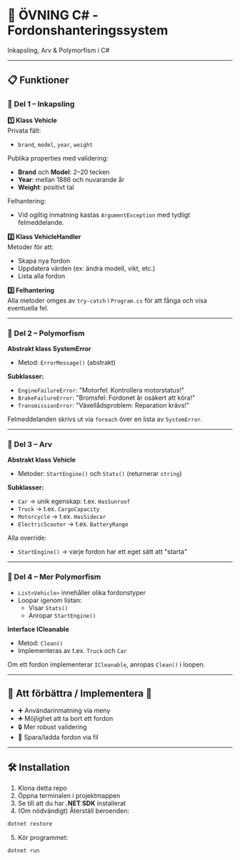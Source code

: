 
# 🚗 ÖVNING C# - Fordonshanteringssystem  
Inkapsling, Arv & Polymorfism i C#

---

## 📋 Funktioner

### 🔹 Del 1 – Inkapsling

**1️⃣ Klass Vehicle**  
Privata fält:
- `brand`, `model`, `year`, `weight`

Publika properties med validering:
- **Brand** och **Model**: 2–20 tecken  
- **Year**: mellan 1886 och nuvarande år  
- **Weight**: positivt tal  

Felhantering:
- Vid ogiltig inmatning kastas `ArgumentException` med tydligt felmeddelande.

**2️⃣ Klass VehicleHandler**  
Metoder för att:  
- Skapa nya fordon  
- Uppdatera värden (ex: ändra modell, vikt, etc.)  
- Lista alla fordon  

**3️⃣ Felhantering**  
Alla metoder omges av `try-catch` i `Program.cs` för att fånga och visa eventuella fel.

---

### 🔹 Del 2 – Polymorfism

**Abstrakt klass SystemError**  
- Metod: `ErrorMessage()` (abstrakt)

**Subklasser:**
- `EngineFailureError`: "Motorfel: Kontrollera motorstatus!"
- `BrakeFailureError`: "Bromsfel: Fordonet är osäkert att köra!"
- `TransmissionError`: "Växellådsproblem: Reparation krävs!"

Felmeddelanden skrivs ut via `foreach` över en lista av `SystemError`.

---

### 🔹 Del 3 – Arv

**Abstrakt klass Vehicle**  
- Metoder: `StartEngine()` och `Stats()` (returnerar `string`)

**Subklasser:**
- `Car` → unik egenskap: t.ex. `HasSunroof`
- `Truck` → t.ex. `CargoCapacity`
- `Motorcycle` → t.ex. `HasSidecar`
- `ElectricScooter` → t.ex. `BatteryRange`

Alla override:  
- `StartEngine()` → varje fordon har ett eget sätt att "starta"

---

### 🔹 Del 4 – Mer Polymorfism

- `List<Vehicle>` innehåller olika fordonstyper  
- Loopar igenom listan:
  - Visar `Stats()`
  - Anropar `StartEngine()`

**Interface ICleanable**
- Metod: `Clean()`
- Implementeras av t.ex. `Truck` och `Car`

Om ett fordon implementerar `ICleanable`, anropas `Clean()` i loopen.

---

## 🧪 Att förbättra / Implementera 🔧
- ➕ Användarinmatning via meny
- ➕ Möjlighet att ta bort ett fordon
- 🔒 Mer robust validering
- 🔁 Spara/ladda fordon via fil

---

## 🛠 Installation

1. Klona detta repo  
2. Öppna terminalen i projektmappen  
3. Se till att du har **.NET SDK** installerat  
4. (Om nödvändigt) Återställ beroenden:  
```bash
dotnet restore
```
5. Kör programmet:  
```bash
dotnet run
```
